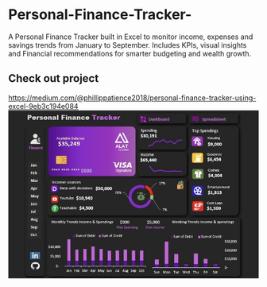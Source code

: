 # Personal-Finance-Tracker-
A Personal Finance Tracker built in Excel to monitor income, expenses and savings trends from January to September. Includes KPIs, visual insights and Financial recommendations for smarter budgeting and wealth growth. 
## Check out project 

https://medium.com/@phillippatience2018/personal-finance-tracker-using-excel-9eb3c194e084
![Personal Finance Tracker](IMG_3739.jpeg)
